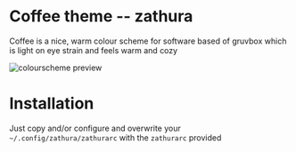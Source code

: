 # Coffee theme -- zathura

Coffee is a nice, warm colour scheme for software
based of gruvbox which is light on eye strain and feels
warm and cozy

![colourscheme preview](https://files.ari-web.xyz/files/github.com.coffee.zathura.jpg)

# Installation

Just copy and/or configure and overwrite your `~/.config/zathura/zathurarc` with
the `zathurarc` provided
